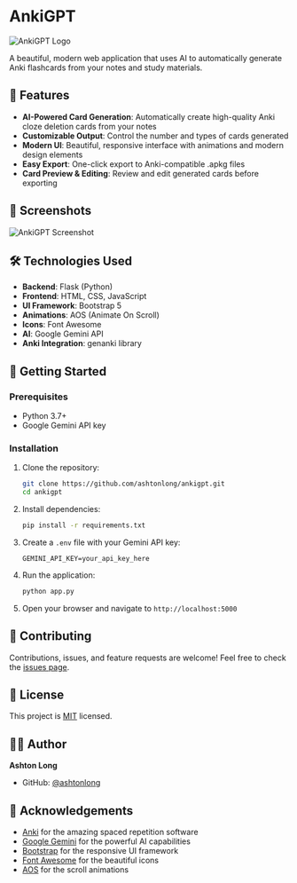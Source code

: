 # AnkiGPT

![AnkiGPT Logo](https://img.icons8.com/fluency/96/brain.png)

A beautiful, modern web application that uses AI to automatically generate Anki flashcards from your notes and study materials.

## 🚀 Features

- **AI-Powered Card Generation**: Automatically create high-quality Anki cloze deletion cards from your notes
- **Customizable Output**: Control the number and types of cards generated
- **Modern UI**: Beautiful, responsive interface with animations and modern design elements
- **Easy Export**: One-click export to Anki-compatible .apkg files
- **Card Preview & Editing**: Review and edit generated cards before exporting

## 📸 Screenshots

![AnkiGPT Screenshot](https://images.unsplash.com/photo-1456513080510-7bf3a84b82f8?ixlib=rb-4.0.3&ixid=MnwxMjA3fDB8MHxwaG90by1wYWdlfHx8fGVufDB8fHx8&auto=format&fit=crop&w=1000&q=80)

## 🛠️ Technologies Used

- **Backend**: Flask (Python)
- **Frontend**: HTML, CSS, JavaScript
- **UI Framework**: Bootstrap 5
- **Animations**: AOS (Animate On Scroll)
- **Icons**: Font Awesome
- **AI**: Google Gemini API
- **Anki Integration**: genanki library

## 🚀 Getting Started

### Prerequisites

- Python 3.7+
- Google Gemini API key

### Installation

1. Clone the repository:
   ```bash
   git clone https://github.com/ashtonlong/ankigpt.git
   cd ankigpt
   ```

2. Install dependencies:
   ```bash
   pip install -r requirements.txt
   ```

3. Create a `.env` file with your Gemini API key:
   ```
   GEMINI_API_KEY=your_api_key_here
   ```

4. Run the application:
   ```bash
   python app.py
   ```

5. Open your browser and navigate to `http://localhost:5000`

## 🤝 Contributing

Contributions, issues, and feature requests are welcome! Feel free to check the [issues page](https://github.com/ashtonlong/ankigpt/issues).

## 📝 License

This project is [MIT](LICENSE) licensed.

## 👨‍💻 Author

**Ashton Long**

- GitHub: [@ashtonlong](https://github.com/ashtonlong)

## 🙏 Acknowledgements

- [Anki](https://apps.ankiweb.net/) for the amazing spaced repetition software
- [Google Gemini](https://deepmind.google/technologies/gemini/) for the powerful AI capabilities
- [Bootstrap](https://getbootstrap.com/) for the responsive UI framework
- [Font Awesome](https://fontawesome.com/) for the beautiful icons
- [AOS](https://michalsnik.github.io/aos/) for the scroll animations 